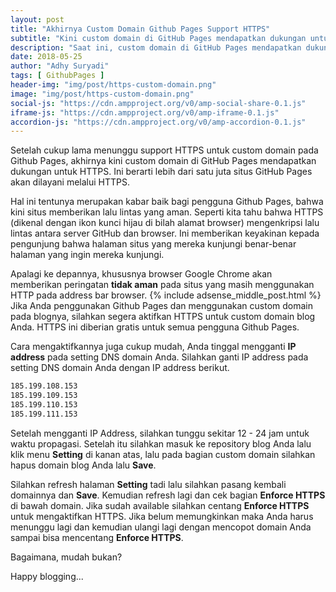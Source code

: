 ```yaml
---
layout: post
title: "Akhirnya Custom Domain Github Pages Support HTTPS"
subtitle: "Kini custom domain di GitHub Pages mendapatkan dukungan untuk HTTPS, dan berikut cara mengaktifkannya."
description: "Saat ini, custom domain di GitHub Pages mendapatkan dukungan untuk HTTPS, yang berarti lebih dari satu juta situs GitHub Pages akan dilayani melalui HTTPS. Dan berikut cara mengaktifkan HTTPS custom domain pada Github Pages."
date: 2018-05-25
author: "Adhy Suryadi"
tags: [ GithubPages ]
header-img: "img/post/https-custom-domain.png"
image: "img/post/https-custom-domain.png"
social-js: "https://cdn.ampproject.org/v0/amp-social-share-0.1.js"
iframe-js: "https://cdn.ampproject.org/v0/amp-iframe-0.1.js"
accordion-js: "https://cdn.ampproject.org/v0/amp-accordion-0.1.js"
---
```


Setelah cukup lama menunggu support HTTPS untuk custom domain pada Github Pages, akhirnya kini custom domain di GitHub Pages mendapatkan dukungan untuk HTTPS. Ini berarti lebih dari satu juta situs GitHub Pages akan dilayani melalui HTTPS.

Hal ini tentunya merupakan kabar baik bagi pengguna Github Pages, bahwa kini situs memberikan lalu lintas yang aman. Seperti kita tahu bahwa HTTPS (dikenal dengan ikon kunci hijau di bilah alamat browser) mengenkripsi lalu lintas antara server GitHub dan browser. Ini memberikan keyakinan kepada pengunjung bahwa halaman situs yang mereka kunjungi benar-benar halaman yang ingin mereka kunjungi.

Apalagi ke depannya, khususnya browser Google Chrome akan memberikan peringatan **tidak aman** pada situs yang masih menggunakan HTTP pada address bar browser.
{% include adsense_middle_post.html %}
Jika Anda penggunakan Github Pages dan menggunakan custom domain pada blognya, silahkan segera aktifkan HTTPS untuk custom domain blog Anda. HTTPS ini diberian gratis untuk semua pengguna Github Pages.

Cara mengaktifkannya juga cukup mudah, Anda tinggal mengganti **IP address** pada setting DNS domain Anda. Silahkan ganti IP address pada setting DNS domain Anda dengan IP address berikut.

```html
185.199.108.153
185.199.109.153
185.199.110.153
185.199.111.153
```

Setelah mengganti IP Address, silahkan tunggu sekitar 12 - 24 jam untuk waktu propagasi. Setelah itu silahkan masuk ke repository blog Anda lalu klik menu **Setting** di kanan atas, lalu pada bagian custom domain silahkan hapus domain blog Anda lalu **Save**.

Silahkan refresh halaman **Setting** tadi lalu silahkan pasang kembali domainnya dan **Save**. Kemudian refresh lagi dan cek bagian **Enforce HTTPS** di bawah domain. Jika sudah available silahkan centang **Enforce HTTPS** untuk mengaktifkan HTTPS. Jika belum memungkinkan maka Anda harus menunggu lagi dan kemudian ulangi lagi dengan mencopot domain Anda sampai bisa mencentang **Enforce HTTPS**.

Bagaimana, mudah bukan?

Happy blogging...
